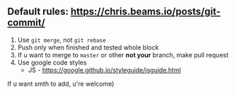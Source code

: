 ## Default rules: https://chris.beams.io/posts/git-commit/
1. Use ```git merge```, not ```git rebase```
2. Push only when finished and tested whole block
3. If u want to merge to ```master``` or other **not your** branch, make pull request
4. Use google code styles
   * JS - https://google.github.io/styleguide/jsguide.html

If u want smth to add, u're welcome)
